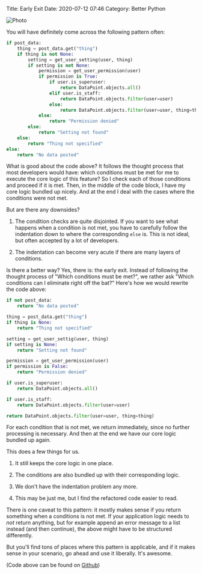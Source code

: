 Title: Early Exit
Date: 2020-07-12 07:46
Category: Better Python

![Photo]({attach}/images/early-exit.jpg)

You will have definitely come across the following pattern often:

```python
if post_data:
    thing = post_data.get("thing")
    if thing is not None:
        setting = get_user_setting(user, thing)
        if setting is not None:
            permission = get_user_permission(user)
            if permission is True:
                if user.is_superuser:
                    return DataPoint.objects.all()
                elif user.is_staff:
                    return DataPoint.objects.filter(user=user)
                else:
                    return DataPoint.objects.filter(user=user, thing=thing)
            else:
                return "Permission denied"
        else:
            return "Setting not found"
    else:
        return "Thing not specified"
else:
    return "No data posted"
```

What is good about the code above? It follows the thought process that most developers would have: which conditions must be met for me to execute the core logic of this feature? So I check each of those conditions and proceed if it is met. Then, in the middle of the code block, I have my core logic bundled up nicely. And at the end I deal with the cases where the conditions were not met.

But are there any downsides?

1. The condition checks are quite disjointed. If you  want to see what happens when a condition is not met, you have to carefully follow the indentation down to where the corresponding `else` is. This is not ideal, but often accepted by a lot of developers.

2. The indentation can become very acute if there are many layers of conditions.

Is there a better way? Yes, there is: the early exit. Instead of following the thought process of "Which conditions must be met?", we rather ask "Which conditions can I eliminate right off the bat?" Here's how we would rewrite the code above:

```python
if not post_data:
    return "No data posted"

thing = post_data.get("thing")
if thing is None:
    return "Thing not specified"

setting = get_user_settig(user, thing)
if setting is None:
    return "Setting not found"

permission = get_user_permission(user)
if permission is False:
    return "Permission denied"

if user.is_superuser:
    return DataPoint.objects.all()

if user.is_staff:
    return DataPoint.objects.filter(user=user)

return DataPoint.objects.filter(user=user, thing=thing)        
```

For each condition that is not met, we return immediately, since no further processing is necessary. And then at the end we have our core logic bundled up again.

This does a few things for us.

1. It still keeps the core logic in one place.

2. The conditions are also bundled up with their corresponding logic.

3. We don't have the indentation problem any more.

4. This may be just me, but I find the refactored code easier to read.

There is one caveat to this pattern: it mostly makes sense if you return something when a conditions is not met. If your application logic needs to *not* return anything, but for example append an error message to a list instead (and then continue), the above might have to be structured differently.

But you'll find tons of places where this pattern is applicable, and if it makes sense in your scenario, go ahead and use it liberally. It's awesome.

(Code above can be found on [Github](https://gist.github.com/psyonara/3cf53bc7f16e71030b5ad190214002d7))
